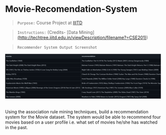 # Movie-Recomendation-System

>`Purpose:` Course Project at [IIITD](https://www.iiitd.ac.in/)

>`Instructions:` (Credits- [Data Mining][(http://techtree.iiitd.edu.in/viewDescription/filename?=CSE201)](http://techtree.iiitd.edu.in/viewDescription/filename?=CSE506))

>`Recommender System Output Screenshot`
<p float="left">
<img src="movie_recomendation.png" width=1000>&nbsp
<!-- <img src="gameScreenShots/GameScreen.png" width=150>&nbsp
<img src="gameScreenShots/GameScreen2.png" width=150>&nbsp
<img src="gameScreenShots/GameScreen3.png" width=150>&nbsp
<img src="gameScreenShots/Score.png" width=150>&nbsp -->
</p>
Using the association rule mining techniques, build a recommendation system for the Movie dataset. 
The system would be able to recommend four movies based on a user profile i.e. what set of movies he/she has watched in the past.

